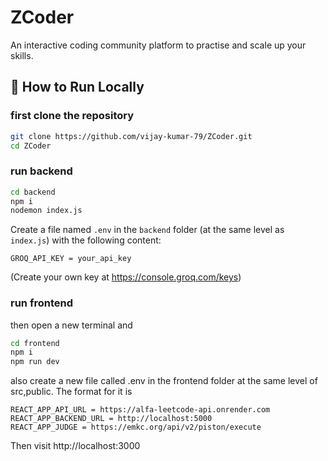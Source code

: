 
# ZCoder

An interactive coding community platform to practise and scale up your skills.

## 🔧 How to Run Locally

### first clone the repository
``` bash
git clone https://github.com/vijay-kumar-79/ZCoder.git
cd ZCoder
```
### run backend
``` bash
cd backend
npm i 
nodemon index.js
```
Create a file named `.env` in the `backend` folder (at the same level as `index.js`) with the following content:
```
GROQ_API_KEY = your_api_key
```
(Create your own key at https://console.groq.com/keys)

### run frontend
then open a new terminal and
```bash
cd frontend
npm i
npm run dev
```
also create a new file called .env in the frontend folder at the same level of src,public. The format for it is
```
REACT_APP_API_URL = https://alfa-leetcode-api.onrender.com
REACT_APP_BACKEND_URL = http://localhost:5000
REACT_APP_JUDGE = https://emkc.org/api/v2/piston/execute
```
Then visit http://localhost:3000

